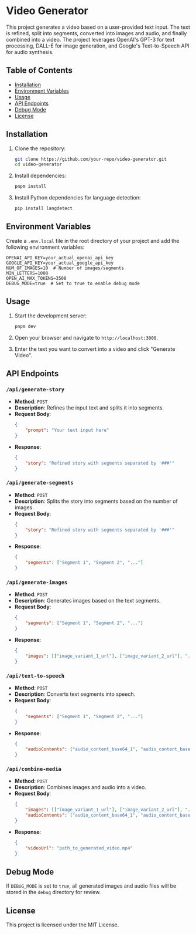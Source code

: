 # Video Generator

This project generates a video based on a user-provided text input. The text is refined, split into segments, converted into images and audio, and finally combined into a video. The project leverages OpenAI's GPT-3 for text processing, DALL-E for image generation, and Google's Text-to-Speech API for audio synthesis.

## Table of Contents

- [Installation](#installation)
- [Environment Variables](#environment-variables)
- [Usage](#usage)
- [API Endpoints](#api-endpoints)
- [Debug Mode](#debug-mode)
- [License](#license)

## Installation

1. Clone the repository:
    ```bash
    git clone https://github.com/your-repo/video-generator.git
    cd video-generator
    ```

2. Install dependencies:
    ```bash
    pnpm install
    ```

3. Install Python dependencies for language detection:
    ```bash
    pip install langdetect
    ```

## Environment Variables

Create a `.env.local` file in the root directory of your project and add the following environment variables:

```env
OPENAI_API_KEY=your_actual_openai_api_key
GOOGLE_API_KEY=your_actual_google_api_key
NUM_OF_IMAGES=10  # Number of images/segments
MIN_LETTERS=1000
OPEN_AI_MAX_TOKENS=3500
DEBUG_MODE=true  # Set to true to enable debug mode
```

## Usage

1. Start the development server:
    ```bash
    pnpm dev
    ```

2. Open your browser and navigate to `http://localhost:3000`.

3. Enter the text you want to convert into a video and click "Generate Video".

## API Endpoints

### `/api/generate-story`
- **Method**: `POST`
- **Description**: Refines the input text and splits it into segments.
- **Request Body**:
    ```json
    {
        "prompt": "Your text input here"
    }
    ```
- **Response**:
    ```json
    {
        "story": "Refined story with segments separated by '###'"
    }
    ```

### `/api/generate-segments`
- **Method**: `POST`
- **Description**: Splits the story into segments based on the number of images.
- **Request Body**:
    ```json
    {
        "story": "Refined story with segments separated by '###'"
    }
    ```
- **Response**:
    ```json
    {
        "segments": ["Segment 1", "Segment 2", "..."]
    }
    ```

### `/api/generate-images`
- **Method**: `POST`
- **Description**: Generates images based on the text segments.
- **Request Body**:
    ```json
    {
        "segments": ["Segment 1", "Segment 2", "..."]
    }
    ```
- **Response**:
    ```json
    {
        "images": [["image_variant_1_url"], ["image_variant_2_url"], "..."]
    }
    ```

### `/api/text-to-speech`
- **Method**: `POST`
- **Description**: Converts text segments into speech.
- **Request Body**:
    ```json
    {
        "segments": ["Segment 1", "Segment 2", "..."]
    }
    ```
- **Response**:
    ```json
    {
        "audioContents": ["audio_content_base64_1", "audio_content_base64_2", "..."]
    }
    ```

### `/api/combine-media`
- **Method**: `POST`
- **Description**: Combines images and audio into a video.
- **Request Body**:
    ```json
    {
        "images": [["image_variant_1_url"], ["image_variant_2_url"], "..."],
        "audioContents": ["audio_content_base64_1", "audio_content_base64_2", "..."]
    }
    ```
- **Response**:
    ```json
    {
        "videoUrl": "path_to_generated_video.mp4"
    }
    ```

## Debug Mode

If `DEBUG_MODE` is set to `true`, all generated images and audio files will be stored in the `debug` directory for review.

## License

This project is licensed under the MIT License.
